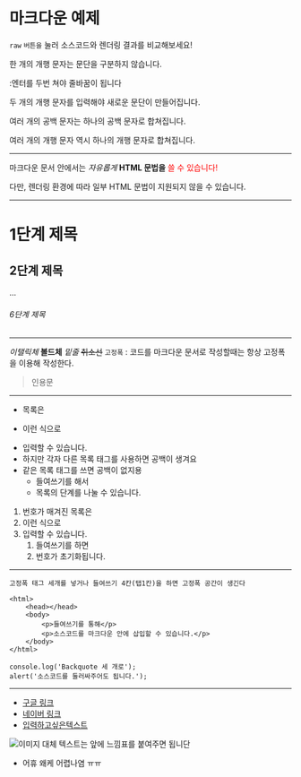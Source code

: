 # 마크다운 예제

`raw` `버튼을` 눌러 소스코드와 렌더링 결과를 비교해보세요!

한 개의 개행 문자는
문단을 구분하지 않습니다. 

:엔터를 두번 쳐야 줄바꿈이 됩니다

두 개의 개행 문자를 입력해야
새로운 문단이 만들어집니다.

여러      개의      공백     문자는
하나의     공백     문자로     합쳐집니다.



여러 개의 개행 문자 역시
하나의 개행 문자로 합쳐집니다.

---

마크다운 문서 안에서는
<em>자유롭게</em> <strong>HTML 문법을</strong> <span style="color: red">쓸 수 있습니다!</span>

다만, 렌더링 환경에 따라 일부 HTML 문법이 지원되지 않을 수 있습니다.

---

# 1단계 제목
## 2단계 제목
...
###### 6단계 제목

---

*이탤릭체*
**볼드체**
_밑줄_
~~취소선~~
`고정폭` : 코드를 마크다운 문서로 작성할때는 항상 고정폭을 이용해 작성한다.
> 인용문

---

- 목록은
* 이런 식으로
+ 입력할 수 있습니다.
+ 하지만 각자 다른 목록 태그를 사용하면 공백이 생겨요
+ 같은 목록 태그를 쓰면 공백이 없지용
    - 들여쓰기를 해서
    - 목록의 단계를 나눌 수 있습니다.

1. 번호가 매겨진 목록은
1. 이런 식으로
1. 입력할 수 있습니다.
    1. 들여쓰기를 하면
    1. 번호가 초기화됩니다.

---
`고정폭 태그 세개를 넣거나 들여쓰기 4칸(탭1칸)을 하면 고정폭 공간이 생긴다`

    <html>  
        <head></head>
        <body>
            <p>들여쓰기를 통해</p>
            <p>소스코드를 마크다운 안에 삽입할 수 있습니다.</p>
        </body>
    </html>

```
console.log('Backquote 세 개로');
alert('소스코드를 둘러싸주어도 됩니다.');
```

---

- [구글 링크](https://www.google.co.kr/)
- [네이버 링크](https://www.naver.com/)
- [입력하고싶은텍스트](www.daum.net)

![이미지 대체 텍스트는 앞에 느낌표를 붙여주면 됩니단](https://cdn-images-1.medium.com/max/2000/1*1zUrLyvIftWAGx19B2dpUQ.png)

+ 어휴 왜케 어렵나염 ㅠㅠ